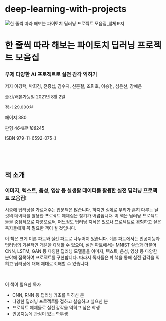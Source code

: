 # deep-learning-with-projects


![한 줄씩 따라 해보는 파이토치 딥러닝 프로젝트 모음집_입체표지](https://user-images.githubusercontent.com/21074282/128303088-c00f61db-a0e0-4d1f-9da8-8629efdc18bf.png)


<h1>한 줄씩 따라 해보는 파이토치 딥러닝 프로젝트 모음집</h1>
<H3>부제 다양한 AI 프로젝트로 실전 감각 익히기 </h3>

저자 이경택, 박희경, 전종섭, 김수지, 신훈철, 조민호, 이승현, 심은선, 장예은

 

출간/배본가능일 2021년 8월 2일 

정가 29,000원 

페이지 380

판형 4*6배판 188*245 

 

ISBN 979-11-6592-075-3 

 
<br><br><br>
<h2>책 소개 </h2>
<h3>이미지, 텍스트, 음성, 영상 등 실생활 데이터를 활용한 실전 딥러닝 프로젝트 모음집!</h3>

 시중에 딥러닝을 가르쳐주는 입문책은 많습니다. 하지만 실제로 우리가 흔히 다루는 날것의 데이터를 활용한 프로젝트 예제집은 찾기가 어렵습니다. 이 책은 딥러닝 프로젝트들을 중점적으로 다룸으로써, 어느정도 딥러닝 지식은 있으나 프로젝트로 경험하고 싶은 독자들에게 꼭 필요한 책이 될 것입니다.
 
이 책은 크게 이론 파트와 실전 파트로 나누어져 있습니다. 이론 파트에서는 인공지능과 딥러닝의 기본적인 개념을 이해할 수 있으며, 실전 파트에서는 MNIST 실습과 더불어 CNN, LSTM, GAN 등 다양한 딥러닝 모델들을 이미지, 텍스트, 음성, 영상 등 다양한 분야에 접목하여 프로젝트를 구현합니다. 따라서 독자들은 이 책을 통해 실전 감각을 익히고 딥러닝에 대해 제대로 이해할 수 있습니다. 
 
<br><br>
이 책이 필요한 독자
- CNN, RNN 등 딥러닝 기초를 익히신 분
- 다양한 딥러닝 프로젝트를 접하고 실습하고 싶으신 분
-	프로젝트 예제들로 실전 감각을 익히고 싶은 학생
-	인공지능에 관심이 있는 학부생

<br><br>
